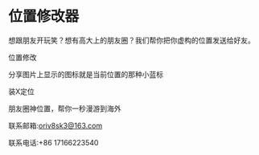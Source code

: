 # 位置修改器

想跟朋友开玩笑？想有高大上的朋友圈？我们帮你把你虚构的位置发送给好友。

位置修改

 分享图片上显示的图标就是当前位置的那种小蓝标
 
装X定位

 朋友圈神位置，帮你一秒漫游到海外
 
 联系邮箱:oriv8sk3@163.com
 
 联系电话:+86 17166223540
